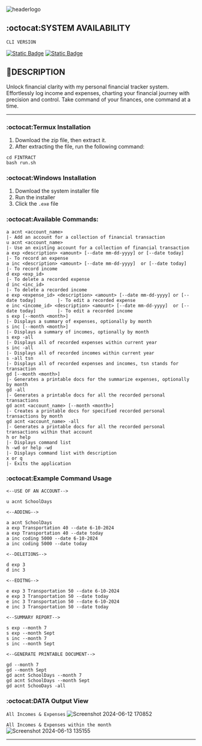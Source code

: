 ![headerlogo](https://github.com/MR-JLTC/FINTRACT/assets/168248719/6f99af16-227a-4857-bddf-d01850f7e878)

## :octocat:SYSTEM AVAILABILITY
`CLI VERSION`

[![Static Badge](https://img.shields.io/badge/Termux%20-v1.0beta%20-g)](Fintract/releases/termux)
[![Static Badge](https://img.shields.io/badge/Windows10%20-v1.0beta%20-blue)](Fintract/releases/windows)

## 🔎DESCRIPTION
Unlock financial clarity with my personal financial tracker system. Effortlessly log income and expenses, charting your financial journey with precision and control. Take command of your finances, one command at a time.

-----
### :octocat:Termux Installation
1. Download the zip file, then extract it.
2. After extracting the file, run the following command:
```
cd FINTRACT
bash run.sh
```

### :octocat:Windows Installation
1. Download the system installer file
2. Run the installer
3. Click the `.exe` file

### :octocat:Available Commands:
```
a acnt <account_name>                                                                  |- Add an account for a collection of financial transaction
u acnt <account_name>                                                                  |- Use an existing account for a collection of financial transaction
a exp <description> <amount> [--date mm-dd-yyyy] or [--date today]                     |- To record an expense 
a inc <description> <amount> [--date mm-dd-yyyy]  or [--date today]                    |- To record income
d exp <exp_id>                                                                         |- To delete a recorded expense
d inc <inc_id>                                                                         |- To delete a recorded income
e exp <expense_id> <description> <amount> [--date mm-dd-yyyy] or [--date today]        |- To edit a recorded expense
e inc <income_id> <description> <amount> [--date mm-dd-yyyy]  or [--date today]        |- To edit a recorded income                                                                    
s exp [--month <month>]                                                                |- Displays a summary of expenses, optionally by month
s inc [--month <month>]                                                                |- Displays a summary of incomes, optionally by month      
s exp -all                                                                             |- Displays all of recorded expenses within current year
s inc -all                                                                             |- Displays all of recorded incomes within current year
s -all tsn                                                                             |- Displays all of recorded expenses and incomes, tsn stands for transaction
gd [--month <month>]                                                                   |- Generates a printable docs for the summarize expenses, optionally by month 
gd -all                                                                                |- Generates a printable docs for all the recorded personal transactions
gd acnt <account_name> [--month <month>]                                               |- Creates a printable docs for specified recorded personal transactions by month
gd acnt <account_name> -all                                                            |- Generates a printable docs for all the recorded personal transactions within that account 
h or help                                                                              |- Displays command list
h -wd or help -wd                                                                      |- Displays command list with description
x or q                                                                                 |- Exits the application
```

### :octocat:Example Command Usage
`<--USE OF AN ACCOUNT-->`
```
u acnt SchoolDays
```

`<--ADDING-->`
```
a acnt SchoolDays
a exp Transportation 40 --date 6-10-2024
a exp Transportation 40 --date today
a inc coding 5000 --date 6-10-2024
a inc coding 5000 --date today
```

`<--DELETIONS-->`
```
d exp 3
d inc 3
```

`<--EDITNG-->`
```
e exp 3 Transportation 50 --date 6-10-2024
e exp 3 Transportation 50 --date today
e inc 3 Transportation 50 --date 6-10-2024
e inc 3 Transportation 50 --date today
```

`<--SUMMARY REPORT-->`
```
s exp --month 7
s exp --month Sept
s inc --month 7
s inc --month Sept
```

`<--GENERATE PRINTABLE DOCUMENT-->`
```
gd --month 7
gd --month Sept
gd acnt SchoolDays --month 7
gd acnt SchoolDays --month Sept
gd acnt SchooDays -all
```

### :octocat:DATA Output View
`All Incomes & Expenses`
![Screenshot 2024-06-12 170852](https://github.com/MR-JLTC/FINTRACT/assets/168248719/5bf87c01-6305-494b-8267-158959faa49e)

`All Incomes & Expenses within the month`
![Screenshot 2024-06-13 135155](https://github.com/MR-JLTC/FINTRACT/assets/168248719/157f1f91-fee4-4f73-b4a4-67f40f7bee30)

-----
